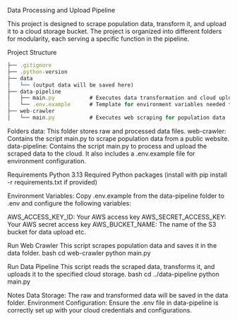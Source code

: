 Data Processing and Upload Pipeline

This project is designed to scrape population data, transform it, and upload it to a cloud storage bucket. The project is organized into different folders for modularity, each serving a specific function in the pipeline.

Project Structure

```js
├── .gitignore
├── .python-version
├── data
│   └── (output data will be saved here)
├── data-pipeline
│   ├── main.py           # Executes data transformation and cloud upload
│   └── .env.example      # Template for environment variables needed for cloud setup
├── web-crawler
│   └── main.py           # Executes web scraping for population data
```

Folders
data: This folder stores raw and processed data files.
web-crawler: Contains the script main.py to scrape population data from a public website.
data-pipeline: Contains the script main.py to process and upload the scraped data to the cloud. It also includes a .env.example file for environment configuration.

Requirements
Python 3.13
Required Python packages (install with pip install -r requirements.txt if provided)

Environment Variables:
Copy .env.example from the data-pipeline folder to .env and configure the following variables:

AWS_ACCESS_KEY_ID: Your AWS access key
AWS_SECRET_ACCESS_KEY: Your AWS secret access key
AWS_BUCKET_NAME: The name of the S3 bucket for data upload
etc.

Run Web Crawler
This script scrapes population data and saves it in the data folder.
bash
cd web-crawler
python main.py




Run Data Pipeline
This script reads the scraped data, transforms it, and uploads it to the specified cloud storage.
bash
cd ../data-pipeline
python main.py

Notes
Data Storage: The raw and transformed data will be saved in the data folder.
Environment Configuration: Ensure the .env file in data-pipeline is correctly set up with your cloud credentials and configurations.

